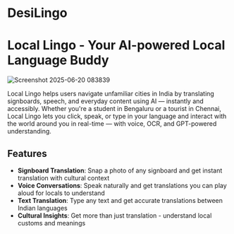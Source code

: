# DesiLingo
# Local Lingo - Your AI-powered Local Language Buddy


![Screenshot 2025-06-20 083839](https://github.com/user-attachments/assets/ebe3cddd-65bb-4ec0-99aa-326fa3564e2e)

Local Lingo helps users navigate unfamiliar cities in India by translating signboards, speech, and everyday content using AI — instantly and accessibly. Whether you're a student in Bengaluru or a tourist in Chennai, Local Lingo lets you click, speak, or type in your language and interact with the world around you in real-time — with voice, OCR, and GPT-powered understanding.

## Features

- **Signboard Translation**: Snap a photo of any signboard and get instant translation with cultural context
- **Voice Conversations**: Speak naturally and get translations you can play aloud for locals to understand
- **Text Translation**: Type any text and get accurate translations between Indian languages
- **Cultural Insights**: Get more than just translation - understand local customs and meanings
